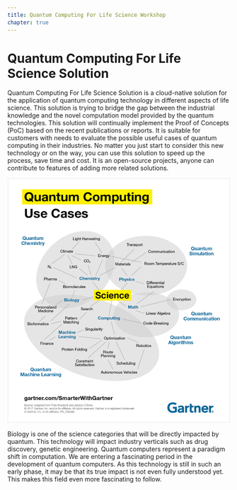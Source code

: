 ```yaml
---
title: Quantum Computing For Life Science Workshop
chapter: true
---
```


# Quantum Computing For Life Science Solution

Quantum Computing For Life Science Solution is a cloud-native solution for the application of quantum computing
technology in different aspects of life science. This solution is trying to bridge the gap between the industrial
knowledge and the novel computation model provided by the quantum technologies. This solution will continually 
implement the Proof of Concepts (PoC) based on the recent publications or reports. It is suitable for customers
with needs to evaluate the possible useful cases of quantum computing in their industries. No matter you just
start to consider this new technology or on the way, you can use this solution to speed up the process, save
time and cost. It is an open-source projects, anyone can contribute to features of adding more related solutions.

![Application of Quantum Computing](/images/application-of-qc.png)

Biology is one of the science categories that will be directly impacted by quantum. This technology will 
impact industry verticals such as drug discovery, genetic engineering.
Quantum computers represent a paradigm shift in computation. 
We are entering a fascinating period in the development of quantum computers. 
As this technology is still in such an early phase, it may be that its true impact is not even fully understood yet. 
This makes this field even more fascinating to follow.